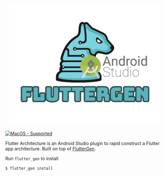 <p align="center">
  <a href="https://pub.dev/packages/flutter_gen">
    <img src="https://github.com/tien-px/pt_flutter_gen/raw/main/images/logo+as.png" width="480px"/>
  </a>
</p>

[![MacOS - Supported](https://img.shields.io/badge/macos-supported-success?logo=apple&logoColor=dddddd)](#)

Flutter Architecture is an Android Studio plugin to rapid construct a Flutter app architecture. Built on top of [FlutterGen](https://github.com/tien-px/pt_flutter_gen).

Run `flutter_gen` to install

```sh
$ flutter_gen install
```